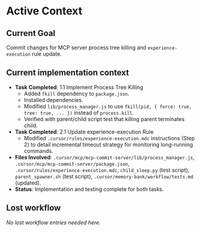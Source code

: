 # Active Context

## Current Goal
Commit changes for MCP server process tree killing and `experience-execution` rule update.

## Current implementation context
- **Task Completed**: 1.1 Implement Process Tree Killing
    - Added `fkill` dependency to `package.json`.
    - Installed dependencies.
    - Modified `lib/process_manager.js` to use `fkill(pid, { force: true, tree: true, ... })` instead of `process.kill`.
    - Verified with parent/child script test that killing parent terminates child.
- **Task Completed**: 2.1 Update experience-execution Rule
    - Modified `.cursor/rules/experience-execution.mdc` instructions (Step 2) to detail incremental timeout strategy for monitoring long-running commands.
- **Files Involved**: `.cursor/mcp/mcp-commit-server/lib/process_manager.js`, `.cursor/mcp/mcp-commit-server/package.json`, `.cursor/rules/experience-execution.mdc`, `child_sleep.py` (test script), `parent_spawner.sh` (test script), `.cursor/memory-bank/workflow/tests.md` (updated).
- **Status**: Implementation and testing complete for both tasks.

## Lost workflow
*No lost workflow entries needed here.*